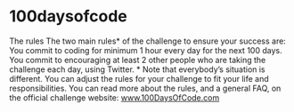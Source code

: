 # 100daysofcode
The rules  The two main rules* of the challenge to ensure your success are:      You commit to coding for minimum 1 hour every day for the next 100 days.     You commit to encouraging at least 2 other people who are taking the challenge each day, using Twitter.  * Note that everybody’s situation is different. You can adjust the rules for your challenge to fit your life and responsibilities.  You can read more about the rules, and a general FAQ, on the official challenge website: www.100DaysOfCode.com
